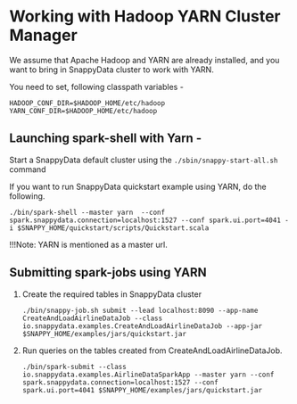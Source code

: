 # Working with Hadoop YARN Cluster Manager 

We assume that Apache Hadoop and YARN are already installed, and you want to bring in SnappyData cluster to work with YARN.

You need to set, following classpath variables - 

```
HADOOP_CONF_DIR=$HADOOP_HOME/etc/hadoop
YARN_CONF_DIR=$HADOOP_HOME/etc/hadoop

```
## Launching spark-shell with Yarn - 

Start a SnappyData default cluster using the `./sbin/snappy-start-all.sh` command

If you want to run SnappyData quickstart example using YARN, do the following. 

```
./bin/spark-shell --master yarn  --conf spark.snappydata.connection=localhost:1527 --conf spark.ui.port=4041 -i $SNAPPY_HOME/quickstart/scripts/Quickstart.scala
```

!!!Note:
	YARN is mentioned as a master url.
    
## Submitting spark-jobs using YARN
1. Create the required tables in SnappyData cluster

    ```
    ./bin/snappy-job.sh submit --lead localhost:8090 --app-name CreateAndLoadAirlineDataJob --class io.snappydata.examples.CreateAndLoadAirlineDataJob --app-jar $SNAPPY_HOME/examples/jars/quickstart.jar
    ```
    
2. Run queries on the tables created from CreateAndLoadAirlineDataJob.

    ```
    ./bin/spark-submit --class io.snappydata.examples.AirlineDataSparkApp --master yarn --conf spark.snappydata.connection=localhost:1527 --conf spark.ui.port=4041 $SNAPPY_HOME/examples/jars/quickstart.jar
    ```